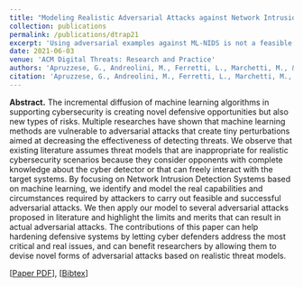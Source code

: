 ```yaml
---
title: "Modeling Realistic Adversarial Attacks against Network Intrusion Detection Systems"
collection: publications
permalink: /publications/dtrap21
excerpt: 'Using adversarial examples against ML-NIDS is not a feasible strategy.'
date: 2021-06-03
venue: 'ACM Digital Threats: Research and Practice'
authors: 'Apruzzese, G., Andreolini, M., Ferretti, L., Marchetti, M., & Colajanni, M.'
citation: 'Apruzzese, G., Andreolini, M., Ferretti, L., Marchetti, M., & Colajanni, M. (2021). "Modeling Realistic Adversarial Attacks Against Network Intrusion Detection Systems." <i> ACM Digital Threats: Research and Practice</i>.'
---
```

<b>Abstract.</b> The incremental diffusion of machine learning algorithms in supporting cybersecurity is creating novel defensive opportunities but also new types of risks. Multiple researches have shown that machine learning methods are vulnerable to adversarial attacks that create tiny perturbations aimed at decreasing the effectiveness of detecting threats. We observe that existing literature assumes threat models that are inappropriate for realistic cybersecurity scenarios because they consider opponents with complete knowledge about the cyber detector or that can freely interact with the target systems. By focusing on Network Intrusion Detection Systems based on machine learning, we identify and model the real capabilities and circumstances required by attackers to carry out feasible and successful adversarial attacks. We then apply our model to several adversarial attacks proposed in literature and highlight the limits and merits that can result in actual adversarial attacks. The contributions of this paper can help hardening defensive systems by letting cyber defenders address the most critical and real issues, and can benefit researchers by allowing them to devise novel forms of adversarial attacks based on realistic threat models.

[[Paper PDF](https://gioapru.github.io/files/papers/dtrap21/dtrap21.pdf)], [[Bibtex](https://gioapru.github.io/files/papers/dtrap21/dtrap21.bib)]